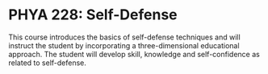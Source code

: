 # PHYA 228: Self-Defense

This course introduces the basics of self-defense techniques and will instruct the student by incorporating a three-dimensional educational approach. The student will develop skill, knowledge and self-confidence as related to self-defense.